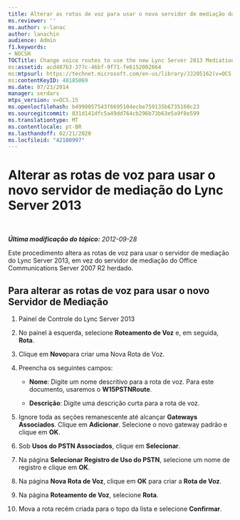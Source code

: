 ```yaml
---
title: Alterar as rotas de voz para usar o novo servidor de mediação do Lync Server 2013
ms.reviewer: ''
ms.author: v-lanac
author: lanachin
audience: Admin
f1.keywords:
- NOCSH
TOCTitle: Change voice routes to use the new Lync Server 2013 Mediation Server
ms:assetid: acd487b3-377c-46bf-9f71-fe6152002664
ms:mtpsurl: https://technet.microsoft.com/en-us/library/JJ205162(v=OCS.15)
ms:contentKeyID: 48185069
ms.date: 07/23/2014
manager: serdars
mtps_version: v=OCS.15
ms.openlocfilehash: b4998057543f6695104ecbe759135b6735160c23
ms.sourcegitcommit: 831d141dfc5a49dd764cb296b73b63e5a9f8e599
ms.translationtype: MT
ms.contentlocale: pt-BR
ms.lasthandoff: 02/21/2020
ms.locfileid: "42180997"
---
```

<div data-xmlns="http://www.w3.org/1999/xhtml">

<div class="topic" data-xmlns="http://www.w3.org/1999/xhtml" data-msxsl="urn:schemas-microsoft-com:xslt" data-cs="https://msdn.microsoft.com/">

<div data-asp="https://msdn2.microsoft.com/asp">

# <a name="change-voice-routes-to-use-the-new-lync-server-2013-mediation-server"></a>Alterar as rotas de voz para usar o novo servidor de mediação do Lync Server 2013

</div>

<div id="mainSection">

<div id="mainBody">

<span> </span>

_**Última modificação do tópico:** 2012-09-28_

Este procedimento altera as rotas de voz para usar o servidor de mediação do Lync Server 2013, em vez do servidor de mediação do Office Communications Server 2007 R2 herdado.

<div>

## <a name="to-change-the-voice-routes-to-use-the-new-mediation-server"></a>Para alterar as rotas de voz para usar o novo Servidor de Mediação

1.  Painel de Controle do Lync Server 2013

2.  No painel à esquerda, selecione **Roteamento de Voz** e, em seguida, **Rota**.

3.  Clique em **Novo**para criar uma Nova Rota de Voz.

4.  Preencha os seguintes campos:
    
      - **Nome**: Digite um nome descritivo para a rota de voz. Para este documento, usaremos o **W15PSTNRoute**.
    
      - **Descrição**: Digite uma descrição curta para a rota de voz.

5.  Ignore toda as seções remanescente até alcançar **Gateways Associados**. Clique em **Adicionar**. Selecione o novo gateway padrão e clique em **OK**.

6.  Sob **Usos do PSTN Associados**, clique em **Selecionar**.

7.  Na página **Selecionar Registro de Uso do PSTN**, selecione um nome de registro e clique em **OK**.

8.  Na página **Nova Rota de Voz**, clique em **OK** para criar a **Rota de Voz**.

9.  Na página **Roteamento de Voz**, selecione **Rota**.

10. Mova a rota recém criada para o topo da lista e selecione **Confirmar**.

</div>

</div>

<span> </span>

</div>

</div>

</div>

